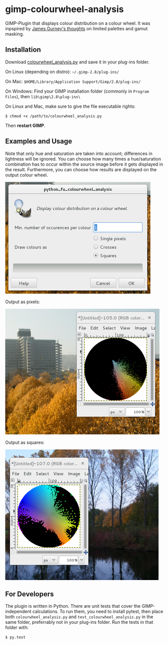 # gimp-colourwheel-analysis

GIMP-Plugin that displays colour distribution on a colour wheel. It
was inpspired by
[James Gurney's thoughts](http://gurneyjourney.blogspot.de/2011/09/part-1-gamut-masking-method.html) on limited palettes and gamut masking.


## Installation

Download [colourwheel_analysis.py](https://raw.githubusercontent.com/rbreu/gimp-colourwheel-analysis/master/colourwheel_analysis.py)
and save it in your plug-ins folder.

On Linux (depending on distro):  `~/.gimp-2.8/plug-ins/`

On Mac: `$HOME/Library/Application Support/Gimp/2.8/plug-ins/`

On Windows: Find your GIMP installation folder (commonly in `Program
Files`), then `lib\gimp\2.8\plug-ins\`

On Linux and Mac, make sure to give the file executable rights:

```
$ chmod +x /path/to/colourwheel_analysis.py
```

Then **restart GIMP**.


## Examples and Usage

Note that only hue and saturation are taken into account; differences
in lightness will be ignored. You can choose how many times a
hue/saturation combination has to occur within the source image before
it gets displayed in the result. Furthermore, you can choose how
results are displayed on the output colour wheel.

![Dialogue Window](images/dialogue.png "Dialogue Window")

Output as pixels:

![Example: display as pixels](images/example2.png "Example: display as pixels")

Output as squares:

![Example: display as squares](images/example1.png "Example: display as squares")


## For Developers

The plugin is written in Python. There are unit tests that cover the GIMP-independent calculations. To run them, you need to install pytest, then place both `colourwheel_analysis.py` and `test_colourwheel_analysis.py` in the same folder, preferrably not in your plug-ins folder. Run the tests in that folder with:

```
$ py.test
```